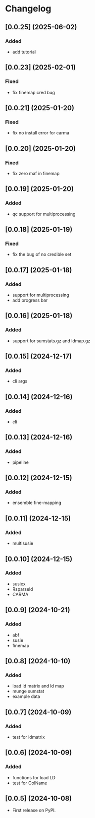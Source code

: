 # Changelog

## [0.0.25] (2025-06-02)

### Added
- add tutorial

## [0.0.23] (2025-02-01)

### Fixed
- fix finemap cred bug

## [0.0.21] (2025-01-20)

### Fixed
- fix no install error for carma

## [0.0.20] (2025-01-20)

### Fixed
- fix zero maf in finemap

## [0.0.19] (2025-01-20)

### Added
- qc support for multiprocessing

## [0.0.18] (2025-01-19)

### Fixed
- fix the bug of no credible set

## [0.0.17] (2025-01-18)

### Added
- support for multiprocessing
- add progress bar

## [0.0.16] (2025-01-18)

### Added
- support for sumstats.gz and ldmap.gz


## [0.0.15] (2024-12-17)

### Added
- cli args

## [0.0.14] (2024-12-16)

### Added
- cli

## [0.0.13] (2024-12-16)

### Added
- pipeline

## [0.0.12] (2024-12-15)

### Added
- ensemble fine-mapping

## [0.0.11] (2024-12-15)

### Added
- multisusie

## [0.0.10] (2024-12-15)

### Added
- susiex
- Rsparseld
- CARMA

## [0.0.9] (2024-10-21)

### Added
- abf
- susie
- finemap

## [0.0.8] (2024-10-10)

### Added
- load ld matrix and ld map
- munge sumstat
- example data

## [0.0.7] (2024-10-09)

### Added
- test for ldmatrix

## [0.0.6] (2024-10-09)

### Added
- functions for load LD
- test for ColName


## [0.0.5] (2024-10-08)

* First release on PyPI.

